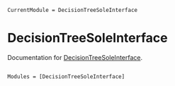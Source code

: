 ```@meta
CurrentModule = DecisionTreeSoleInterface
```

# DecisionTreeSoleInterface

Documentation for [DecisionTreeSoleInterface](https://github.com/giopaglia/DecisionTreeSoleInterface.jl).

```@index
```

```@autodocs
Modules = [DecisionTreeSoleInterface]
```
